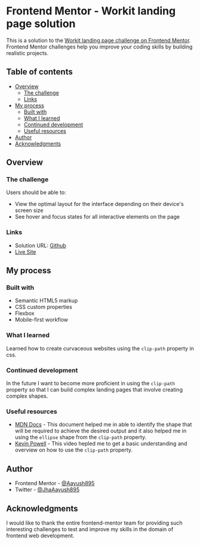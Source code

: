 # Frontend Mentor - Workit landing page solution

This is a solution to the [Workit landing page challenge on Frontend Mentor](https://www.frontendmentor.io/challenges/workit-landing-page-2fYnyle5lu). Frontend Mentor challenges help you improve your coding skills by building realistic projects. 

## Table of contents

- [Overview](#overview)
  - [The challenge](#the-challenge)
  - [Links](#links)
- [My process](#my-process)
  - [Built with](#built-with)
  - [What I learned](#what-i-learned)
  - [Continued development](#continued-development)
  - [Useful resources](#useful-resources)
- [Author](#author)
- [Acknowledgments](#acknowledgments)

## Overview

### The challenge

Users should be able to:

- View the optimal layout for the interface depending on their device's screen size
- See hover and focus states for all interactive elements on the page

### Links

- Solution URL: [Github](https://github.com/Aayush895/Workit-Landing-Page)
- [Live Site](https://aayush895.github.io/Workit-Landing-Page/)

## My process

### Built with

- Semantic HTML5 markup
- CSS custom properties
- Flexbox
- Mobile-first workflow

### What I learned

Learned how to create curvaceous websites using the `clip-path` property in css. 

### Continued development

In the future I want to become more proficient in using the `clip-path` property so that I can build complex landing pages that involve creating complex shapes.

### Useful resources

- [MDN Docs](https://developer.mozilla.org/en-US/docs/Web/CSS/basic-shape/ellipse) - This document helped me in able to identify the shape that will be required to achieve the desired output and it also helped me in using the `ellipse` shape from the `clip-path` property.
- [Kevin Powell](https://www.youtube.com/watch?v=QY7Rj8aZcZk) - This video hepled me to get a basic understanding and overview on how to use the `clip-path` property.

## Author

- Frontend Mentor - [@Aayush895](https://www.frontendmentor.io/profile/Aayush895)
- Twitter - [@JhaAayush895](https://www.twitter.com/JhaAayush895)

## Acknowledgments

I would like to thank the entire frontend-mentor team for providing such interesting challenges to test and improve my skills in the domain of frontend web development.
